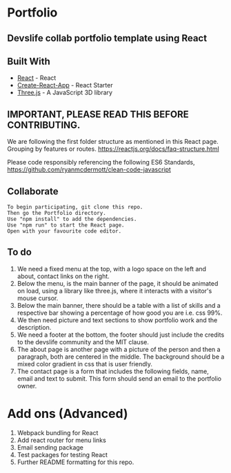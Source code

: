 # Portfolio
## Devslife collab portfolio template using React

## Built With

* [React](https://reactjs.org/) - React
* [Create-React-App](https://github.com/facebook/create-react-app) - React Starter
* [Three.js](https://threejs.org/) - A JavaScript 3D library

## IMPORTANT, PLEASE READ THIS BEFORE CONTRIBUTING.

We are following the first folder structure as mentioned in this React page.
Grouping by features or routes.
https://reactjs.org/docs/faq-structure.html

Please code responsibly referencing the following ES6 Standards, https://github.com/ryanmcdermott/clean-code-javascript

## Collaborate

```
To begin participating, git clone this repo.
Then go the Portfolio directory.
Use "npm install" to add the dependencies.   
Use "npm run" to start the React page.
Open with your favourite code editor.
```

## To do

1. We need a fixed menu at the top, with a logo space on the left and about, contact links on the right.  
2. Below the menu, is the main banner of the page, it should be animated on load, using a library like three.js, where it interacts with a visitor's mouse cursor.
3. Below the main banner, there should be a table with a list of skills and a respective bar showing a percentage of how good you are i.e. css 99%.
4. We then need picture and text sections to show portfolio work and the description.
5. We need a footer at the bottom, the footer should just include the credits to the devslife community and the MIT clause.
6. The about page is another page with a picture of the person and then a paragraph, both are centered in the middle. The background should be a mixed color gradient in css that is user friendly.
7. The contact page is a form that includes the following fields, name, email and text to submit. This form should send an email to the portfolio owner.

# Add ons (Advanced)
1. Webpack bundling for React
2. Add react router for menu links
3. Email sending package
4. Test packages for testing React
5. Further README formatting for this repo.